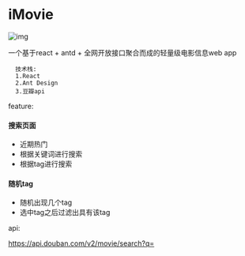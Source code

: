 # iMovie
![img](http://img.hb.aicdn.com/f4597a4209cc4205541bcbba461c29615cec89886489-W5nxkt_fw658=200x300)

一个基于react + antd + 全网开放接口聚合而成的轻量级电影信息web app
 
```
  技术栈:
  1.React
  2.Ant Design
  3.豆瓣api
```
feature:  
#### 搜索页面
  - 近期热门
  - 根据关键词进行搜索
  - 根据tag进行搜索 
#### 随机tag
  - 随机出现几个tag
  - 选中tag之后过滤出具有该tag




api: 

https://api.douban.com/v2/movie/search?q=
